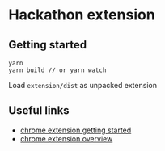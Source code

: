 # Hackathon extension

## Getting started

    yarn
    yarn build // or yarn watch

Load `extension/dist` as unpacked extension

## Useful links

- [chrome extension getting started](https://developer.chrome.com/extensions/getstarted)
- [chrome extension overview](https://developer.chrome.com/extensions/overview)
